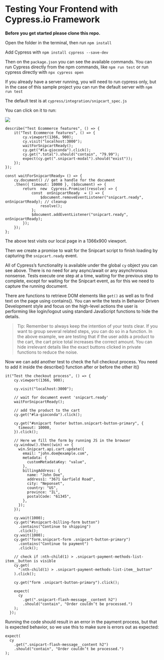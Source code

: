
# Testing Your Frontend with Cypress.io Framework


**Before you get started please clone this repo.**

Open the folder in the terminal, then run `npm install`

Add Cypress with `npm install cypress --save-dev`

  

Then on the `package.json` you can see the available commands. You can run Cypress directly from the npm commands, like `npm run test` or run cypress directly with `npx cypress open`

  

If you already have a server running, you will need to run cypress only, but in the case of this sample project you can run the default server with `npm run test`

  

The default test is at `cypress/integration/snipcart_spec.js`

You can click on it to run:

![](https://lh4.googleusercontent.com/3wU4yqgxTKL7N-tuvFZVDBqPCc3rc2hSbakLBcRSg_Ao0G8b9V0riqmnMMFOwoFt6KohlXgK8LSSxKuhVsjDiyQ4uV0NCONPyma-JADLggzj9ZRx-12KHWqcZicJ8myGxkzISmN9)

  

    describe("Test Ecommerce features", () => {
	    it("Test Ecommerce features", () => {
		    cy.viewport(1366, 900);
		    cy.visit("localhost:3000");
		    waitForSnipcartReady();
		    cy.get("#la-gioconda").click();
		    cy.get(".total").should("contain", "79.99");
		    expect(cy.get(".snipcart-modal").should("exist"));
	    });
    });
    
    const waitForSnipcartReady= () => {
	    cy.document() // get a handle for the document
	    .then({ timeout: 10000 }, ($document) => {
		    return  new  Cypress.Promise((resolve) => {
			    const  onSnipcartReady  = () => {
				    $document.removeEventListener("snipcart.ready", onSnipcartReady); // cleanup
				    resolve();
			    };
			    $document.addEventListener("snipcart.ready", onSnipcartReady);
		    });
	    });
    };

  

The above test visits our local page in a 1366x900 viewport.

  

Then we create a promise to wait for the Snipcart script to finish loading by capturing the `snipcart.ready` event.

  

All of Cypress’s functionality is available under the global `cy` object you can see above. There is no need for any async/await or any asynchronous nonsense. Tests execute one step at a time, waiting for the previous step to complete, except for waiting for the Snipcart event, as for this we need to capture the running document.

There are functions to retrieve DOM elements like `get()` as well as to find text on the page using contains(). You can write the tests in Behavior Driven Development style and focus on the high-level actions the user is performing like login/logout using standard JavaScript functions to hide the details.

> Tip: Remember to always keep the intention of your tests clear. If you
> want to group several related steps, you can do so in a function. In
> the above example, we are testing that if the user adds a product to
> the cart, the cart price total increases the correct amount. You can
> hide irrelevant details like the exact buttons clicked in private
> functions to reduce the noise.

  

Now we can add another test to check the full checkout process. You need to add it inside the describe() function after or before the other it()

    it("Test the checkout process", () => {
        cy.viewport(1366, 900);
    
        cy.visit("localhost:3000");
    
        // wait for document event 'snipcart.ready'
        waitForSnipcartReady();
    
        // add the product to the cart
        cy.get("#la-gioconda").click();
    
        cy.get("#snipcart footer button.snipcart-button-primary", {
          timeout: 10000,
        }).click();
    
        // Here we fill the form by running JS in the browser
        cy.window().then((win) => {
          win.Snipcart.api.cart.update({
            email: "john.doe@example.com",
            metadata: {
              customMetadataKey: "value",
            },
            billingAddress: {
              name: "John Doe",
              address1: "3671 Garfield Road",
              city: "Neponset",
              country: "US",
              province: "IL",
              postalCode: "61345",
            },
          });
        });
    
        cy.wait(1000);
        cy.get("#snipcart-billing-form button")
          .contains("Continue to shipping")
          .click();
        cy.wait(1000);
        cy.get("form.snipcart-form .snipcart-button-primary")
          .contains("Continue to payment")
          .click();
    
        // check if :nth-child(1) > .snipcart-payment-methods-list-item__button is visible
        cy.get(
          ":nth-child(1) > .snipcart-payment-methods-list-item__button"
        ).click();
    
        cy.get("form .snipcart-button-primary").click();
    
        expect(
          cy
            .get(".snipcart-flash-message__content h2")
            .should("contain", "Order couldn’t be processed.")
        );
      });

  

Running the code should result in an error in the payment process, but that is expected behavior, so we use this to make sure is errors out as expected:


    expect(
      cy
        .get(".snipcart-flash-message__content h2")
        .should("contain", "Order couldn’t be processed.")
    );
